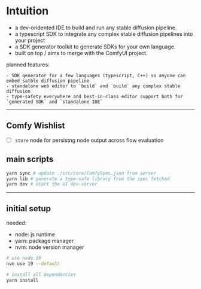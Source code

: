 # Intuition

-   a dev-oridented IDE to build and run any stable diffusion pipeline.
-   a typescript SDK to integrate any complex stable diffusion pipelines into your project
-   a SDK generator toolkit to generate SDKs for your own language.
-   built on top / aims to merge with the ComfyUI project.

planned features:

    - SDK generator for a few languages (typescript, C++) so anyone can embed satble diffusion pipeline
    - standalone web editor to `build` and `build` any complex stable diffusion
    - type-safety everywhere and best-in-class editor support both for `generated SDK` and `standalone IDE`

---

## Comfy Wishlist

-   [ ] `store` node for persistng node output across flow evaluation

## main scripts

```sh
yarn sync # update ./src/core/ComfySpec.json from server
yarn lib # generate a type-safe library from the spec fetched
yarn dev # start the UI dev-server
```

---

## initial setup

needed:

-   node: js runtime
-   yarn: package manager
-   nvm: node version manager

```sh
# use node 19
nvm use 19 --default

# install all dependencies
yarn install
```
